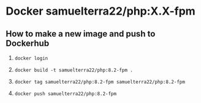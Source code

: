 # Docker samuelterra22/php:X.X-fpm

## How to make a new image and push to Dockerhub
1. `docker login`

2. `docker build -t samuelterra22/php:8.2-fpm .`

3. `docker tag samuelterra22/php:8.2-fpm samuelterra22/php:8.2-fpm`

4. `docker push samuelterra22/php:8.2-fpm`
